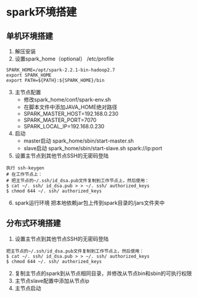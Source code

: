 # spark环境搭建
## 单机环境搭建
1. 解压安装
2. 设置spark_home（optional）
/etc/profile
```
SPARK_HOME=/opt/spark-2.2.1-bin-hadoop2.7
export SPARK_HOME
export PATH=${PATH}:${SPARK_HOME}/bin
```
3. 主节点配置
    * 修改spark_home/conf/spark-env.sh
    * 在脚本文件中添加JAVA_HOME绝对路径
    * SPARK_MASTER_HOST=192.168.0.230
    * SPARK_MASTER_PORT=7070
    * SPARK_LOCAL_IP=192.168.0.230
4. 启动
    * master启动
    spark_home/sbin/start-master.sh
    * slave启动
    spark_home/sbin/start-slave.sh spark://ip:port
5. 设置主节点到其他节点SSH的无密码登陆
```
执行 ssh-keygen
# 在工作节点上：
# 把主节点的~/.ssh/id_dsa.pub文件复制到工作节点上，然后使用：
$ cat ~/. ssh/ id_dsa.pub > > ~/. ssh/ authorized_keys
$ chmod 644 ~/. ssh/ authorized_keys
```

6. spark运行环境
把本地依赖jar包上传到spark目录的/jars文件夹中

## 分布式环境搭建

1. 设置主节点到其他节点SSH的无密码登陆
```
把主节点的~/.ssh/id_dsa.pub文件复制到工作节点上，然后使用：
$ cat ~/. ssh/ id_dsa.pub > > ~/. ssh/ authorized_keys
$ chmod 644 ~/. ssh/ authorized_keys
```
2. 复制主节点的spark到从节点相同目录，并修改从节点bin和sbin的可执行权限
3. 主节点slave配置中添加从节点ip
4. 主节点启动